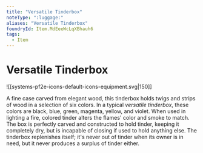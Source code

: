```yaml
---
title: "Versatile Tinderbox"
noteType: ":luggage:"
aliases: "Versatile Tinderbox"
foundryId: Item.MdEeeWcLqXBhauh6
tags:
  - Item
---
```


# Versatile Tinderbox
![[systems-pf2e-icons-default-icons-equipment.svg|150]]

A fine case carved from elegant wood, this tinderbox holds twigs and strips of wood in a selection of six colors. In a typical _versatile tinderbox_, these colors are black, blue, green, magenta, yellow, and violet. When used in lighting a fire, colored tinder alters the flames' color and smoke to match. The box is perfectly carved and constructed to hold tinder, keeping it completely dry, but is incapable of closing if used to hold anything else. The tinderbox replenishes itself; it's never out of tinder when its owner is in need, but it never produces a surplus of tinder either.
